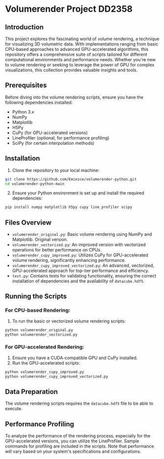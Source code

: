 # Volumerender Project DD2358

## Introduction

This project explores the fascinating world of volume rendering, a technique for visualizing 3D volumetric data. With implementations ranging from basic CPU-based approaches to advanced GPU-accelerated algorithms, this repository offers a comprehensive suite of scripts tailored for different computational environments and performance needs. Whether you're new to volume rendering or seeking to leverage the power of GPU for complex visualizations, this collection provides valuable insights and tools.

## Prerequisites

Before diving into the volume rendering scripts, ensure you have the following dependencies installed:

- Python 3.x
- NumPy
- Matplotlib
- H5Py
- CuPy (for GPU-accelerated versions)
- LineProfiler (optional, for performance profiling)
- SciPy (for certain interpolation methods)

## Installation

1. Clone the repository to your local machine:

```bash
git clone https://github.com/Emiesce/volumerender-python.git
cd volumerender-python-main
```

2. Ensure your Python environment is set up and install the required dependencies:

```bash
pip install numpy matplotlib h5py cupy line_profiler scipy
```

## Files Overview

- `volumerender_original.py`: Basic volume rendering using NumPy and Matplotlib. Original version. 
- `volumerender_vectorized.py`: An improved version with vectorized operations for better performance on CPUs.
- `volumerender_cupy_improved.py`: Utilizes CuPy for GPU-accelerated volume rendering, significantly enhancing performance.
- `volumerender_cupy_improved_vectorized.py`: An advanced, vectorized, GPU-accelerated approach for top-tier performance and efficiency.
- `test.py`: Contains tests for validating functionality, ensuring the correct installation of dependencies and the availability of `datacube.hdf5`.

## Running the Scripts

### For CPU-based Rendering:

1. To run the basic or vectorized volume rendering scripts:

```bash
python volumerender_original.py
python volumerender_vectorized.py
```

### For GPU-accelerated Rendering:

1. Ensure you have a CUDA-compatible GPU and CuPy installed.
2. Run the GPU-accelerated scripts:

```bash
python volumerender_cupy_improved.py
python volumerender_cupy_improved_vectorized.py
```

## Data Preparation

The volume rendering scripts requires the `datacube.hdf5` file to be able to execute. 

## Performance Profiling

To analyze the performance of the rendering process, especially for the GPU-accelerated versions, you can utilize the LineProfiler. Sample commands for profiling are included in the scripts. Note that performance will vary based on your system's specifications and configurations.
